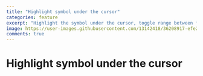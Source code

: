 ```yaml
---
title: "Highlight symbol under the cursor"
categories: feature
excerpt: "Highlight the symbol under the cursor, toggle range between function, buffer, and display. provide transient state for short key bindings."
image: https://user-images.githubusercontent.com/13142418/36208917-efe25afa-115f-11e8-8946-338bb4a43d58.gif
comments: true
---
```


# Highlight symbol under the cursor


